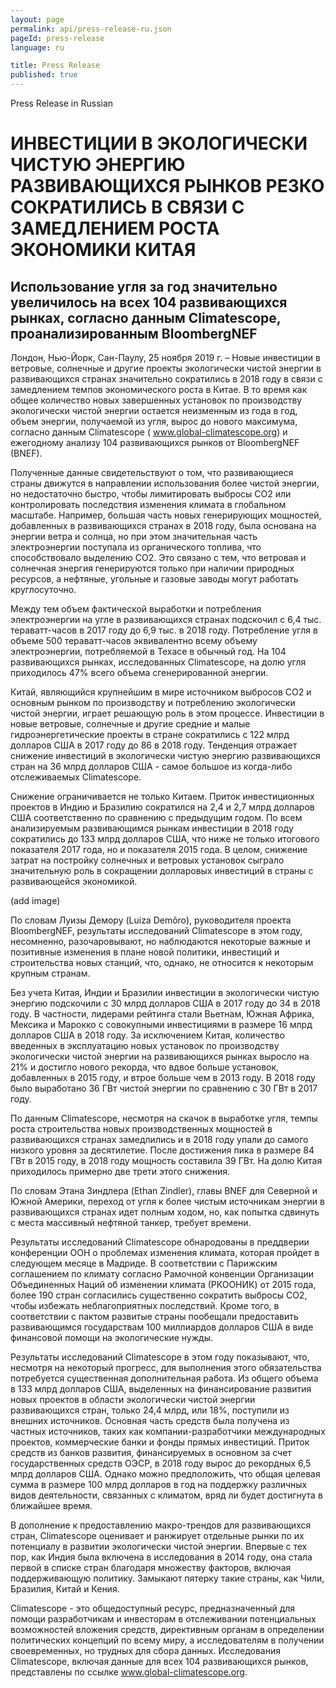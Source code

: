 ```yaml
---
layout: page
permalink: api/press-release-ru.json
pageId: press-release
language: ru

title: Press Release
published: true
---
```


Press Release in Russian
# ИНВЕСТИЦИИ В ЭКОЛОГИЧЕСКИ ЧИСТУЮ ЭНЕРГИЮ РАЗВИВАЮЩИХСЯ РЫНКОВ РЕЗКО СОКРАТИЛИСЬ В СВЯЗИ С ЗАМЕДЛЕНИЕМ РОСТА ЭКОНОМИКИ КИТАЯ

## Использование угля за год значительно увеличилось на всех 104 развивающихся рынках, согласно данным Climatescope,  проанализированным BloombergNEF 

Лондон, Нью-Йорк, Сан-Паулу, 25 ноября 2019 г. – Новые инвестиции в ветровые, солнечные и другие проекты экологически чистой энергии в развивающихся странах значительно сократились в 2018 году в связи с замедлением темпов экономического роста в Китае. В то время как общее количество новых завершенных установок по производству экологически чистой энергии остается неизменным из года в год, объем энергии, получаемой из угля, вырос до нового максимума, согласно данным Climatescope ( www.global-climatescope.org) и ежегодному анализу 104 развивающихся рынков от BloombergNEF (BNEF). 

Полученные данные свидетельствуют о том, что развивающиеся страны движутся в направлении использования более чистой энергии, но недостаточно быстро, чтобы лимитировать выбросы СО2 или контролировать последствия изменения климата в глобальном масштабе. Например, большая часть новых генерирующих мощностей, добавленных в развивающихся странах в 2018 году, была основана на энергии ветра и солнца, но при этом значительная часть электроэнергии поступала из органического топлива, что способствовало выделению СО2. Это связано с тем, что ветровая и солнечная энергия генерируются только при наличии природных ресурсов, а нефтяные, угольные и газовые заводы могут работать круглосуточно.

Между тем объем фактической выработки и потребления электроэнергии на угле в развивающихся странах подскочил с 6,4 тыс. тераватт-часов в 2017 году до 6,9 тыс. в 2018 году. Потребление угля в объеме 500 тераватт-часов эквивалентно всему объему электроэнергии, потребляемой в Техасе в обычный год. На 104 развивающихся рынках, исследованных Climatescope, на долю угля приходилось 47% всего объема сгенерированной энергии. 

Китай, являющийся крупнейшим в мире источником выбросов CO2 и основным рынком по производству и потреблению экологически чистой энергии, играет решающую роль в этом процессе. Инвестиции в новые ветровые, солнечные и другие средние и малые гидроэнергетические проекты в стране сократились с 122 млрд долларов США в 2017 году до 86 в 2018 году. Тенденция отражает снижение инвестиций в экологически чистую энергию развивающихся стран на 36 млрд долларов США - самое большое из когда-либо отслеживаемых Climatescope.

Снижение ограничивается не только Китаем. Приток инвестиционных проектов в Индию и Бразилию сократился на 2,4 и 2,7 млрд долларов США соответственно по сравнению с предыдущим годом. По всем анализируемым развивающимся рынкам инвестиции в 2018 году сократились до 133 млрд долларов США, что ниже не только итогового показателя 2017 года, но и показателя 2015 года. В целом, снижение затрат на постройку солнечных и ветровых установок сыграло значительную роль в сокращении долларовых инвестиций в страны с развивающейся экономикой. 

(add image)

По словам Луизы Демору (Luiza Demôro), руководителя проекта BloombergNEF, результаты исследований Climatescope в этом году, несомненно, разочаровывают, но наблюдаются некоторые важные и позитивные изменения в плане новой политики, инвестиций и строительства новых станций, что, однако, не относится к некоторым крупным странам.

Без учета Китая, Индии и Бразилии инвестиции в экологически чистую энергию подскочили с 30 млрд долларов США в 2017 году до 34 в 2018 году. В частности, лидерами рейтинга стали Вьетнам, Южная Африка, Мексика и Марокко с совокупными инвестициями в размере 16 млрд долларов США в 2018 году. За исключением Китая, количество введенных в эксплуатацию новых установок по производству экологически чистой энергии на развивающихся рынках выросло на 21% и достигло нового рекорда, что вдвое больше установок, добавленных в 2015 году, и втрое больше чем в 2013 году. В 2018 году было выработано 36 ГВт чистой энергии по сравнению с 30 ГВт в 2017 году. 

По данным Climatescope, несмотря на скачок в выработке угля, темпы роста строительства новых производственных мощностей в развивающихся странах замедлились и в 2018 году упали до самого низкого уровня за десятилетие. После достижения пика в размере 84 ГВт в 2015 году, в 2018 году мощность составила 39 ГВт. На долю Китая приходилось примерно две трети этого снижения. 

По словам Этана Зиндлера (Ethan Zindler), главы BNEF для Северной и Южной Америки, переход от угля к более чистым источникам энергии в развивающихся странах идет полным ходом, но, как попытка сдвинуть с места массивный нефтяной танкер, требует времени.

Результаты исследований Climatescope обнародованы в преддверии конференции ООН о проблемах изменения климата, которая пройдет в следующем месяце в Мадриде. В соответствии с Парижским соглашением по климату согласно Рамочной конвенции Организации Объединенных Наций об изменении климата (РКООНИК) от 2015 года, более 190 стран согласились существенно сократить выбросы CO2, чтобы избежать неблагоприятных последствий. Кроме того, в соответствии с пактом развитые страны пообещали предоставить развивающимся государствам 100 миллиардов долларов США в виде финансовой помощи на экологические нужды. 

Результаты исследований Climatescope в этом году показывают, что, несмотря на некоторый прогресс, для выполнения этого обязательства потребуется существенная дополнительная работа.  Из общего объема в 133 млрд долларов США, выделенных на финансирование развития новых проектов в области экологически чистой энергии развивающихся стран, только 24,4 млрд, или 18%, поступили из внешних источников. Основная часть средств была получена из частных источников, таких как компании-разработчики международных проектов, коммерческие банки и фонды прямых инвестиций. Приток средств из банков развития, финансируемых в основном за счет государственных средств ОЭСР, в 2018 году вырос до рекордных 6,5 млрд долларов США. Однако можно предположить, что общая целевая сумма в размере 100 млрд долларов в год на поддержку различных видов деятельности, связанных с климатом, вряд ли будет достигнута в ближайшее время. 

В дополнение к предоставлению макро-трендов для развивающихся стран, Climatescope оценивает и ранжирует отдельные рынки по их потенциалу в развитии экологически чистой энергии. Впервые с тех пор, как Индия была включена в исследования в 2014 году, она стала первой в списке стран благодаря множеству факторов, включая поддерживающую политику. Замыкают пятерку такие страны, как Чили, Бразилия, Китай и Кения.

Climatescope - это общедоступный ресурс, предназначенный для помощи разработчикам и инвесторам в отслеживании потенциальных возможностей вложения средств, директивным органам в определении политических концепций по всему миру, а исследователям в получении своевременных, но трудных для сбора данных. Исследования Climatescope, включая данные для всех 104 развивающихся рынков, представлены по ссылке www.global-climatescope.org.
